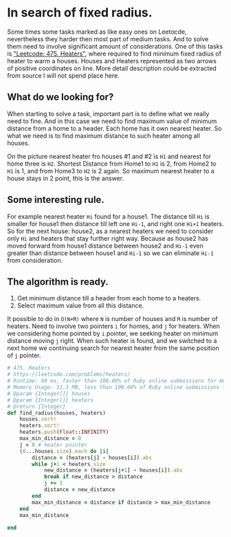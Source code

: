 # In search of fixed radius.

Some times some tasks marked as like easy ones on Leetocde, nevertheless they harder then most part of medium tasks. And to solve them need to involve significant amount of considerations. One of this tasks is ["Leetcode: 475. Heaters"](https://leetcode.com/problems/heaters/), where required to find minimum fixed radius of heater to warm a houses. Houses and Heaters represented as two arrows of positive coordinates on line. More detail description could be extracted from source I will not spend place here.

## What do we looking for?

When starting to solve a task, important part is to define what we really need to fine. And in this case we need to find maximum value of minimum distance from a home to a header. Each home has it own nearest heater. So what we need is to find maximum distance to such heater among all houses.

On the picture nearest heater fro houses #1 and #2 is `H1` and nearest for home three is `H2`.  Shortest Distance from Home1 to `H1` is 2, from Home2 to `H1` is 1, and from Home3 to `H2` is 2 again. So maximum nearest heater to a house stays in 2 point, this is the answer.

## Some interesting rule.

For example nearest heater `Hi` found for a house1. The distance till `Hi` is smaller for house1 then distance till left one `Hi-1`, and right one `Hi+1` heaters.  So for the next house: house2, as a nearest heaters we need to consider only `Hi` and heaters that stay further right way. Because as house2 has moved forward from house1 distance between house2 and `Hi-1` even greater than distance between house1 and `Hi-1` so we can eliminate `Hi-1` from consideration.

## The algorithm is ready.

1. Get minimum distance till a header from each home to a heaters.
2. Select maximum value from all this distance.

It possible to do in `O(N+M)` where `N` is number of houses and `M` is number of heaters. Need to involve two pointers `i` for homes, and `j` for heaters. When we considering home pointed by `i` pointer, we seeking heater on minimum distance moving `j` right. When such heater is found, and we switched to a next home we continuing search for nearest heater from the same position of `j` pointer.

```Ruby
# 475. Heaters
# https://leetcode.com/problems/heaters/
# Runtime: 80 ms, faster than 100.00% of Ruby online submissions for Heaters.
# Memory Usage: 11.3 MB, less than 100.00% of Ruby online submissions for Heaters.
# @param {Integer[]} houses
# @param {Integer[]} heaters
# @return {Integer}
def find_radius(houses, heaters)
    houses.sort!
    heaters.sort!
    heaters.push(Float::INFINITY)
    max_min_distance = 0
    j = 0 # heater pointer
    (0...houses.size).each do |i|
        distance = (heaters[j] - houses[i]).abs
        while j+1 < heaters.size 
            new_distance = (heaters[j+1] - houses[i]).abs
            break if new_distance > distance
            j += 1
            distance = new_distance
        end
        max_min_distance = distance if distance > max_min_distance
    end
    max_min_distance
    
end
```